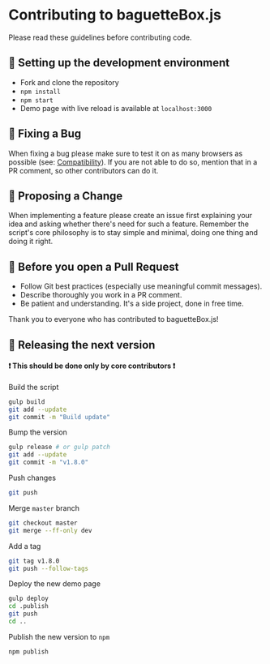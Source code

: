 # Contributing to baguetteBox.js

Please read these guidelines before contributing code.

## :nut_and_bolt: Setting up the development environment
- Fork and clone the repository
- `npm install`
- `npm start`
- Demo page with live reload is available at `localhost:3000`

## :bug: Fixing a Bug
When fixing a bug please make sure to test it on as many browsers as possible (see: [Compatibility](./README.md#compatibility)). If you are not able to do so, mention that in a PR comment, so other contributors can do it.

## :tada: Proposing a Change
When implementing a feature please create an issue first explaining your idea and asking whether there's need for such a feature.
Remember the script's core philosophy is to stay simple and minimal, doing one thing and doing it right.

## :pencil: Before you open a Pull Request
- Follow Git best practices (especially use meaningful commit messages).
- Describe thoroughly you work in a PR comment.
- Be patient and understanding. It's a side project, done in free time.

Thank you to everyone who has contributed to baguetteBox.js!

## :rocket: Releasing the next version

#### :heavy_exclamation_mark: This should be done only by core contributors :heavy_exclamation_mark:

Build the script
```sh
gulp build
git add --update
git commit -m "Build update"
```

Bump the version
```sh
gulp release # or gulp patch
git add --update
git commit -m "v1.8.0"
```

Push changes
```sh
git push
```

Merge `master` branch
```sh
git checkout master
git merge --ff-only dev
```

Add a tag
```sh
git tag v1.8.0
git push --follow-tags
```

Deploy the new demo page
```sh
gulp deploy
cd .publish
git push
cd ..
```

Publish the new version to `npm`
```sh
npm publish
```
